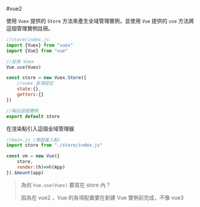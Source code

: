 #vue2 

使用 `Vuex` 提供的 `Store` 方法來產生全域管理實例，並使用 `Vue` 提供的 `use` 方法將這個管理實例註冊。

```js
//store/index.js
import {Vuex} from "vuex"
import {Vue} from "vue"

//註冊 Vuex
Vue.use(Vuex)

const store = new Vuex.Store({
	//vuex 各項設定
	state:{},
	getters:{}
})

//輸出這個實例
export default store
```
在渲染點引入這個全域管理器

```js
//main.js (預設進入點)
import store from "./store/index.js"

const vm = new Vue({
	store,
	render:(h)=>h(App)
}).$mount(app)
```

> 為何 `Vue.use(Vuex)` 要寫在 store 內？
> 
> 因為在 vue2 ，Vue 的各項配置要在創建 Vue 實例前完成，不像 vue3 
